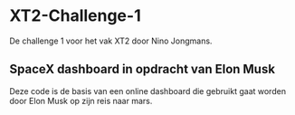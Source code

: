 # XT2-Challenge-1
De challenge 1 voor het vak XT2 door Nino Jongmans.

## SpaceX dashboard in opdracht van Elon Musk
Deze code is de basis van een online dashboard die gebruikt gaat worden door Elon Musk op zijn reis naar mars. 
